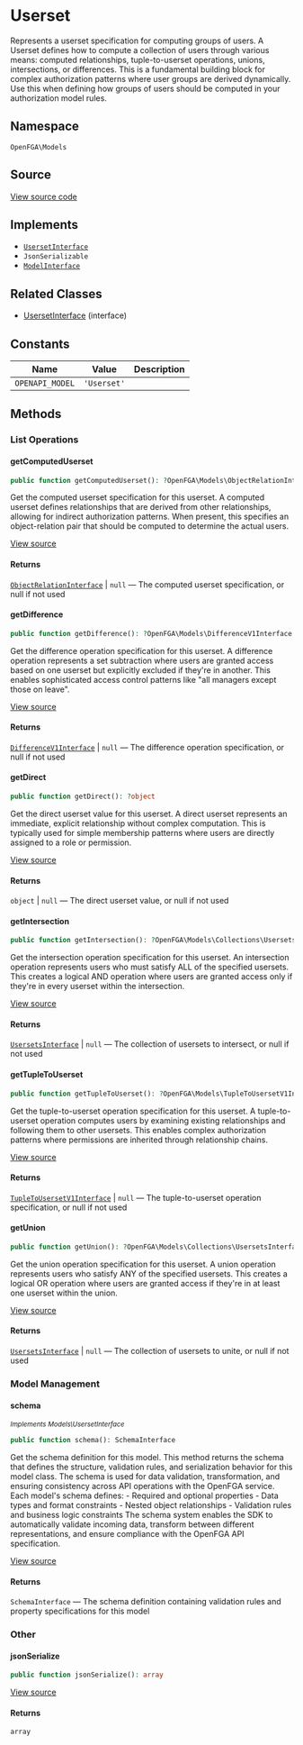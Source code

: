 # Userset

Represents a userset specification for computing groups of users. A Userset defines how to compute a collection of users through various means: computed relationships, tuple-to-userset operations, unions, intersections, or differences. This is a fundamental building block for complex authorization patterns where user groups are derived dynamically. Use this when defining how groups of users should be computed in your authorization model rules.

## Namespace
`OpenFGA\Models`

## Source
[View source code](https://github.com/evansims/openfga-php/blob/main/src/Models/Userset.php)

## Implements
* [`UsersetInterface`](UsersetInterface.md)
* `JsonSerializable`
* [`ModelInterface`](ModelInterface.md)

## Related Classes
* [UsersetInterface](Models/UsersetInterface.md) (interface)

## Constants
| Name | Value | Description |
|------|-------|-------------|
| `OPENAPI_MODEL` | `'Userset'` |  |


## Methods

                                                                                                                                    
### List Operations
#### getComputedUserset


```php
public function getComputedUserset(): ?OpenFGA\Models\ObjectRelationInterface
```

Get the computed userset specification for this userset. A computed userset defines relationships that are derived from other relationships, allowing for indirect authorization patterns. When present, this specifies an object-relation pair that should be computed to determine the actual users.

[View source](https://github.com/evansims/openfga-php/blob/main/src/Models/Userset.php#L70)


#### Returns
[`ObjectRelationInterface`](ObjectRelationInterface.md) &#124; `null` — The computed userset specification, or null if not used
#### getDifference


```php
public function getDifference(): ?OpenFGA\Models\DifferenceV1Interface
```

Get the difference operation specification for this userset. A difference operation represents a set subtraction where users are granted access based on one userset but explicitly excluded if they&#039;re in another. This enables sophisticated access control patterns like &quot;all managers except those on leave&quot;.

[View source](https://github.com/evansims/openfga-php/blob/main/src/Models/Userset.php#L79)


#### Returns
[`DifferenceV1Interface`](DifferenceV1Interface.md) &#124; `null` — The difference operation specification, or null if not used
#### getDirect


```php
public function getDirect(): ?object
```

Get the direct userset value for this userset. A direct userset represents an immediate, explicit relationship without complex computation. This is typically used for simple membership patterns where users are directly assigned to a role or permission.

[View source](https://github.com/evansims/openfga-php/blob/main/src/Models/Userset.php#L88)


#### Returns
`object` &#124; `null` — The direct userset value, or null if not used
#### getIntersection


```php
public function getIntersection(): ?OpenFGA\Models\Collections\UsersetsInterface
```

Get the intersection operation specification for this userset. An intersection operation represents users who must satisfy ALL of the specified usersets. This creates a logical AND operation where users are granted access only if they&#039;re in every userset within the intersection.

[View source](https://github.com/evansims/openfga-php/blob/main/src/Models/Userset.php#L97)


#### Returns
[`UsersetsInterface`](Models/Collections/UsersetsInterface.md) &#124; `null` — The collection of usersets to intersect, or null if not used
#### getTupleToUserset


```php
public function getTupleToUserset(): ?OpenFGA\Models\TupleToUsersetV1Interface
```

Get the tuple-to-userset operation specification for this userset. A tuple-to-userset operation computes users by examining existing relationships and following them to other usersets. This enables complex authorization patterns where permissions are inherited through relationship chains.

[View source](https://github.com/evansims/openfga-php/blob/main/src/Models/Userset.php#L106)


#### Returns
[`TupleToUsersetV1Interface`](TupleToUsersetV1Interface.md) &#124; `null` — The tuple-to-userset operation specification, or null if not used
#### getUnion


```php
public function getUnion(): ?OpenFGA\Models\Collections\UsersetsInterface
```

Get the union operation specification for this userset. A union operation represents users who satisfy ANY of the specified usersets. This creates a logical OR operation where users are granted access if they&#039;re in at least one userset within the union.

[View source](https://github.com/evansims/openfga-php/blob/main/src/Models/Userset.php#L115)


#### Returns
[`UsersetsInterface`](Models/Collections/UsersetsInterface.md) &#124; `null` — The collection of usersets to unite, or null if not used
### Model Management
#### schema

*<small>Implements Models\UsersetInterface</small>*  

```php
public function schema(): SchemaInterface
```

Get the schema definition for this model. This method returns the schema that defines the structure, validation rules, and serialization behavior for this model class. The schema is used for data validation, transformation, and ensuring consistency across API operations with the OpenFGA service. Each model&#039;s schema defines: - Required and optional properties - Data types and format constraints - Nested object relationships - Validation rules and business logic constraints The schema system enables the SDK to automatically validate incoming data, transform between different representations, and ensure compliance with the OpenFGA API specification.

[View source](https://github.com/evansims/openfga-php/blob/main/src/Models/ModelInterface.php#L52)


#### Returns
`SchemaInterface` — The schema definition containing validation rules and property specifications for this model
### Other
#### jsonSerialize


```php
public function jsonSerialize(): array
```


[View source](https://github.com/evansims/openfga-php/blob/main/src/Models/Userset.php#L124)


#### Returns
`array`
